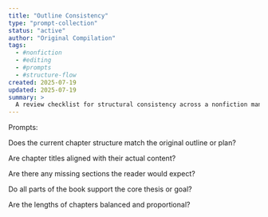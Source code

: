 ```yaml
---
title: "Outline Consistency"
type: "prompt-collection"
status: "active"
author: "Original Compilation"
tags:
  - #nonfiction
  - #editing
  - #prompts
  - #structure-flow
created: 2025-07-19
updated: 2025-07-19
summary: >
  A review checklist for structural consistency across a nonfiction manuscript, ensuring all chapters support the core thesis.
---
```


<!-- PROMPTS GO HERE -->

Prompts:

Does the current chapter structure match the original outline or plan?

Are chapter titles aligned with their actual content?

Are there any missing sections the reader would expect?

Do all parts of the book support the core thesis or goal?

Are the lengths of chapters balanced and proportional?